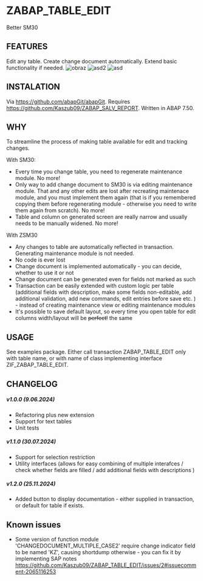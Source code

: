 # ZABAP_TABLE_EDIT
Better SM30
## FEATURES
Edit any table. Create change document automatically. Extend basic functionality if needed.
![obraz](https://github.com/Kaszub09/ZABAP_TABLE_EDIT/assets/34368953/14c40616-dbc4-48ae-88a5-4dc717ef263b)
![asd2](https://github.com/Kaszub09/ZABAP_TABLE_EDIT/assets/34368953/b2c42935-90a0-443e-ba97-f4d536121cd9)
![asd](https://github.com/Kaszub09/ZABAP_TABLE_EDIT/assets/34368953/bbf6c17d-ee3c-4ffe-923a-f4def14acc44)

## INSTALATION
Via https://github.com/abapGit/abapGit. Requires https://github.com/Kaszub09/ZABAP_SALV_REPORT. Written in ABAP 7.50.

## WHY
To streamline the process of making table available for edit and tracking changes. 

With SM30:
- Every time you change table, you need to regenerate maintenance module. No more!
- Only way to add change document to SM30 is via editing maintenance module. That and any other edits are lost after recreating maintenace module, and you must implement them again (that is if you remembered copying them before regenerating module - otherwise you need to write them again from scratch).  No more!
- Table and column on generated screen are really narrow and usually needs to be manually widened. No more!

With ZSM30
- Any changes to table are automatically reflected in transaction. Generating maintenance module is not needed.
- No code is ever lost
- Change document is implemented automatically - you can decide, whether to use it or not
- Change document can be generated even for fields not marked as such
- Transaction can be easily extended with custom logic per table (additional fields with description, make some fields non-editable, add additional validation, add new commands, edit entries before save etc. ) - instead of creating maintenance view or editing maintenance modules
- It's possible to save default layout, so every time you open table for edit columns width/layout will be ~~perfect!~~ the same

## USAGE
See examples package. Either call transaction ZABAP_TABLE_EDIT only with table name, or with name of class implementing interface ZIF_ZABAP_TABLE_EDIT.

## CHANGELOG
##### v1.0.0 (9.06.2024)
- Refactoring plus new extension
- Support for text tables
- Unit tests
  
##### v1.1.0 (30.07.2024)
- Support for selection restriction
- Utility interfaces (allows for easy combining of multiple interafces / check whether fields are filled / add additional fields with descriptions )

##### v1.2.0 (25.11.2024)
- Added button to display documentation - either supplied in transaction, or default for table if exists.
  
## Known issues
- Some version of function module 'CHANGEDOCUMENT_MULTIPLE_CASE2' require change indicator field to be named 'KZ', causing shortdump otherwise - you can fix it by implementing SAP notes https://github.com/Kaszub09/ZABAP_TABLE_EDIT/issues/2#issuecomment-2065116253
